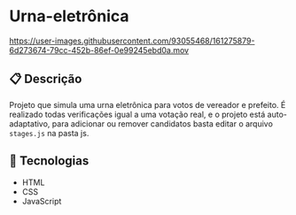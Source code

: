 # Urna-eletrônica

https://user-images.githubusercontent.com/93055468/161275879-6d273674-79cc-452b-86ef-0e99245ebd0a.mov

## 📋 Descrição

Projeto que simula uma urna eletrônica para votos de vereador e prefeito. É realizado todas verificações igual a uma votação real, e o projeto está auto-adaptativo, para adicionar ou remover candidatos basta editar o arquivo `stages.js` na pasta js.

## 🚀 Tecnologias

- HTML
- CSS
- JavaScript

